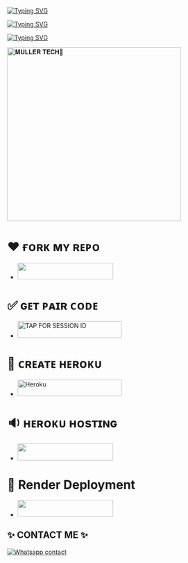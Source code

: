 [![Typing SVG](https://readme-typing-svg.herokuapp.com?font=Rockstar-ExtraBold&size=40&pause=1000&color=0000FF&center=true&vCenter=true&width=815&height=60&lines=🦋+▭+▬+▭+suspender+▬+▭+▬+▭+bots+▬+▭+▬+▭+by+muller+dev+🫰)](https://git.io/typing-svg) 

<a href="https://git.io/typing-svg"><img src="https://readme-typing-svg.demolab.com?font=Black+Ops+One&size=100&pause=900&color=1BAFBAFF&center=true&width=1100&height=150&lines=SUSPENDER-+OFFICIAL+BOTS" alt="Typing SVG" /></a>
  </p>



<a href="https://git.io/typing-svg"><img src="https://readme-typing-svg.demolab.com?font=Black+Ops+One&size=50&pause=1000&color=DAA520&center=true&width=910&height=100&lines=SUSPENDER+X-BOTS+TEAM+;KEEP+USING+SUSPENDER+BOTS" alt="Typing SVG" /></a>
  </p>
 
  
<a href="https://whatsapp.com/channel/0029VbA6BUbCHDymv2WCqu2g">
 <img alt="𝐌𝐔𝐋𝐋𝐄𝐑 𝐓𝐄𝐂𝐇🔕" height="400" src="https://files.catbox.moe/27dc5o.jpg"></a>
 

# ❤️ ғᴏʀᴋ ᴍʏ ʀᴇᴘᴏ
- <a align="center"><a href="https://github.com/muller-suspender/SUSPENDER XMD/fork"> <img src="https://img.shields.io/badge/FORK%20REPO-colorless?style=for-the-badge&logo=porsche" width="220" height="38.45"/></a></p>

# ✅ ɢᴇᴛ ᴘᴀɪʀ ᴄᴏᴅᴇ
</a></p>
- <a href="https://suspenderbotsession.onrender.com"><img title="TAP FOR SESSION ID" src="https://img.shields.io/badge/LOG IN FOR SESSION ID-h?color=pink&style=for-the-badge&logo=porsche&logoColor=pink" width="240" height="38.45"/></a></p>

# 🫶 ᴄʀᴇᴀᴛᴇ ʜᴇʀᴏᴋᴜ

</a></p>
- <a href='https://signup.heroku.com/' target="_silver"><img alt='Heroku' src='https://img.shields.io/badge/-𝐂𝐑𝐄𝐀𝐓𝐄 𝐀𝐂𝐂𝐎𝐔𝐍𝐓 𝐍𝐎𝐖-rgb(224, 255, 255)?style=for-the-badge&logo=ferrari&logoColor=pink' width="240" height="38.45"/></a>

# 🔉 ʜᴇʀᴏᴋᴜ ʜᴏsᴛɪɴɢ
- <a align="center"><a href="https://forkchecker.vercel.app/"> <img src="https://img.shields.io/badge/DEPLOY%20NOW-blue?style=for-the-badge&logo=porsche" width="220" height="38.45"/></a></p>

# 🫵 Render Deployment 
- <a align="center"><a href="https://dashboard.render.com/web/new"> <img src="https://img.shields.io/badge/RENDER%20DEPLOYMENT-red?style=for-the-badge&logo=nike" width="220" height="38.45"/></a></p>


## ✨ CONTACT ME ✨
[![Whatsapp contact](https://img.shields.io/badge/Contact-Dev%20muller-25D366?style=for-the-badge&logo=whatsapp)](https://wa.me/+254705101667)


